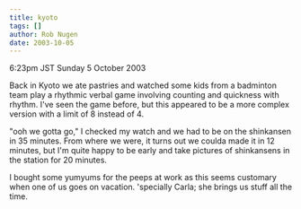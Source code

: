 ```yaml
---
title: kyoto
tags: []
author: Rob Nugen
date: 2003-10-05
---
```


<p class=date>6:23pm JST Sunday 5 October 2003</p>

<p>Back in Kyoto we ate pastries and watched some kids from a
badminton team play a rhythmic verbal game involving counting and
quickness with rhythm.  I've seen the game before, but this appeared
to be a more complex version with a limit of 8 instead of 4.</p>

<p>"ooh we gotta go," I checked my watch and we had to be on the
shinkansen in 35 minutes.  From where we were, it turns out we coulda
made it in 12 minutes, but I'm quite happy to be early and take
pictures of shinkansens in the station for 20 minutes.</p>

<p>I bought some yumyums for the peeps at work as this seems customary
when one of us goes on vacation.   'specially Carla; she brings us
stuff all the time.</p>
